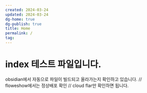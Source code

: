 ```yaml
---
created: 2024-03-24
updated: 2024-03-24
dg-home: true
dg-publish: true
title: Home
permalink: /
tag:
---
```

# index 테스트 파일입니다.

obsidian에서 자동으로 파일이 빌드되고 올라가는지 확인하고 있습니다.
// floweshow에서는 정상배포 확인
// cloud flar만 확인하면 됩니다.
